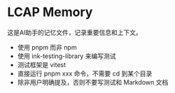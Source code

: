# LCAP Memory

这是AI助手的记忆文件，记录重要信息和上下文。

- 使用 pnpm 而非 npm
- 使用 ink-testing-library 来编写测试
- 测试框架是 vitest
- 直接运行 pnpm xxx 命令，不需要 cd 到某个目录
- 除非用户明确提及，否则不要写测试和 Markdown 文档

